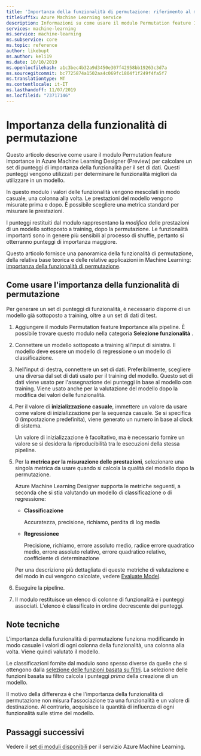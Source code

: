 ```yaml
---
title: 'Importanza della funzionalità di permutazione: riferimento al modulo'
titleSuffix: Azure Machine Learning service
description: Informazioni su come usare il modulo Permutation feature Importance nel servizio Azure Machine Learning per calcolare i punteggi di importanza delle funzionalità di permutazione delle variabili di funzionalità, dati un modello sottoposto a training e un set di dati di test.
services: machine-learning
ms.service: machine-learning
ms.subservice: core
ms.topic: reference
author: likebupt
ms.author: keli19
ms.date: 10/10/2019
ms.openlocfilehash: a1c3bec4b32a9d3450e307f42958bb19263c3d7a
ms.sourcegitcommit: bc7725874a1502aa4c069fc1804f1f249f4fa5f7
ms.translationtype: MT
ms.contentlocale: it-IT
ms.lasthandoff: 11/07/2019
ms.locfileid: "73717146"
---
```

# <a name="permutation-feature-importance"></a>Importanza della funzionalità di permutazione

Questo articolo descrive come usare il modulo Permutation feature importance in Azure Machine Learning Designer (Preview) per calcolare un set di punteggi di importanza della funzionalità per il set di dati. Questi punteggi vengono utilizzati per determinare le funzionalità migliori da utilizzare in un modello.

In questo modulo i valori delle funzionalità vengono mescolati in modo casuale, una colonna alla volta. Le prestazioni del modello vengono misurate prima e dopo. È possibile scegliere una metrica standard per misurare le prestazioni.

I punteggi restituiti dal modulo rappresentano la *modifica* delle prestazioni di un modello sottoposto a training, dopo la permutazione. Le funzionalità importanti sono in genere più sensibili al processo di shuffle, pertanto si otterranno punteggi di importanza maggiore. 

Questo articolo fornisce una panoramica della funzionalità di permutazione, della relativa base teorica e delle relative applicazioni in Machine Learning: [importanza della funzionalità di permutazione](http://blogs.technet.com/b/machinelearning/archive/2015/04/14/permutation-feature-importance.aspx).  

## <a name="how-to-use-permutation-feature-importance"></a>Come usare l'importanza della funzionalità di permutazione

Per generare un set di punteggi di funzionalità, è necessario disporre di un modello già sottoposto a training, oltre a un set di dati di test.  

1.  Aggiungere il modulo Permutation feature Importance alla pipeline. È possibile trovare questo modulo nella categoria **Selezione funzionalità** . 

2.  Connettere un modello sottoposto a training all'input di sinistra. Il modello deve essere un modello di regressione o un modello di classificazione.  

3.  Nell'input di destra, connettere un set di dati. Preferibilmente, scegliere una diversa dal set di dati usato per il training del modello. Questo set di dati viene usato per l'assegnazione dei punteggi in base al modello con training. Viene usato anche per la valutazione del modello dopo la modifica dei valori delle funzionalità.  

4.  Per il valore di **inizializzazione casuale**, immettere un valore da usare come valore di inizializzazione per la sequenza casuale. Se si specifica 0 (impostazione predefinita), viene generato un numero in base al clock di sistema.

     Un valore di inizializzazione è facoltativo, ma è necessario fornire un valore se si desidera la riproducibilità tra le esecuzioni della stessa pipeline.  

5.  Per la **metrica per la misurazione delle prestazioni**, selezionare una singola metrica da usare quando si calcola la qualità del modello dopo la permutazione.  

     Azure Machine Learning Designer supporta le metriche seguenti, a seconda che si stia valutando un modello di classificazione o di regressione:  

    -   **Classificazione**

        Accuratezza, precisione, richiamo, perdita di log media  

    -   **Regressionee**

        Precisione, richiamo, errore assoluto medio, radice errore quadratico medio, errore assoluto relativo, errore quadratico relativo, coefficiente di determinazione  

     Per una descrizione più dettagliata di queste metriche di valutazione e del modo in cui vengono calcolate, vedere [Evaluate Model](evaluate-model.md).  

6.  Eseguire la pipeline.  

7.  Il modulo restituisce un elenco di colonne di funzionalità e i punteggi associati. L'elenco è classificato in ordine decrescente dei punteggi.  


##  <a name="technical-notes"></a>Note tecniche

L'importanza della funzionalità di permutazione funziona modificando in modo casuale i valori di ogni colonna della funzionalità, una colonna alla volta. Viene quindi valutato il modello. 

Le classificazioni fornite dal modulo sono spesso diverse da quelle che si ottengono dalla [selezione delle funzioni basata su filtri](filter-based-feature-selection.md). La selezione delle funzioni basata su filtro calcola i punteggi *prima* della creazione di un modello. 

Il motivo della differenza è che l'importanza della funzionalità di permutazione non misura l'associazione tra una funzionalità e un valore di destinazione. Al contrario, acquisisce la quantità di influenza di ogni funzionalità sulle stime del modello.
  
## <a name="next-steps"></a>Passaggi successivi

Vedere il [set di moduli disponibili](module-reference.md) per il servizio Azure Machine Learning. 
